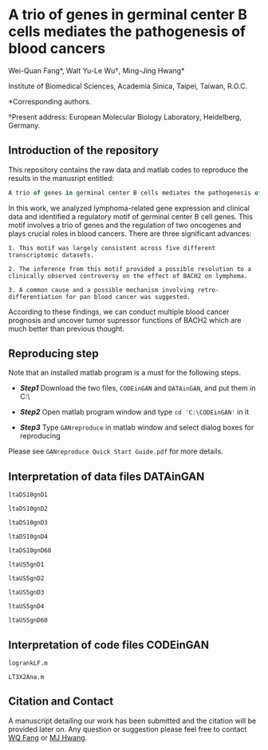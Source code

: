 # A trio of genes in germinal center B cells mediates the pathogenesis of blood cancers

Wei-Quan Fang\*, Walt Yu-Le Wu†, Ming-Jing Hwang\*
 
Institute of Biomedical Sciences, Academia Sinica, Taipei, Taiwan, R.O.C.

\*Corresponding authors. 

†Present address: European Molecular Biology Laboratory, Heidelberg, Germany.

## Introduction of the repository

This repository contains the raw data and matlab codes to reproduce the results in the manusript entitled: 
```javascript
A trio of genes in germinal center B cells mediates the pathogenesis of blood cancers.
```

In this work, we analyzed lymphoma-related gene expression and clinical data and identified a regulatory motif of germinal center B cell genes. This motif involves a trio of genes and the regulation of two oncogenes and plays crucial roles in blood cancers. There are three significant advances:

```
1. This motif was largely consistent across five different transcriptomic datasets.

2. The inference from this motif provided a possible resolution to a clinically observed controversy on the effect of BACH2 on lymphoma.

3. A common cause and a possible mechanism involving retro-differentiation for pan blood cancer was suggested.
```

According to these findings, we can conduct multiple blood cancer prognosis and uncover tumor supressor functions of BACH2 which are much better than previous thought.

## Reproducing step

Note that an installed matlab program is a must for the following steps.

* **_Step1_** Download the two files, `CODEinGAN` and `DATAinGAN`, and put them in C:\

* **_Step2_** Open matlab program window and type `cd 'C:\CODEinGAN'` in it

* **_Step3_** Type `GANreproduce` in matlab window and select dialog boxes for reproducing

Please see  `GANreproduce Quick Start Guide.pdf`  for more details.

## Interpretation of data files DATAinGAN

`ltaDS10gnD1`

`ltaDS10gnD2`

`ltaDS10gnD3`

`ltaDS10gnD4`

`ltaDS10gnD60`

`ltaUS5gnD1`

`ltaUS5gnD2`

`ltaUS5gnD3`

`ltaUS5gnD4`

`ltaUS5gnD60`


## Interpretation of code files CODEinGAN

`logrankLF.m`

`LT3X2Ana.m`

## Citation and Contact

A manuscript detailing our work has been submitted and the citation will be provided later on. Any question or suggestion please feel free to contact [WQ Fang](mailto:deleapoli@gmail.com) or [MJ Hwang](mailto:mjhwang@ibms.sinica.edu.tw).
